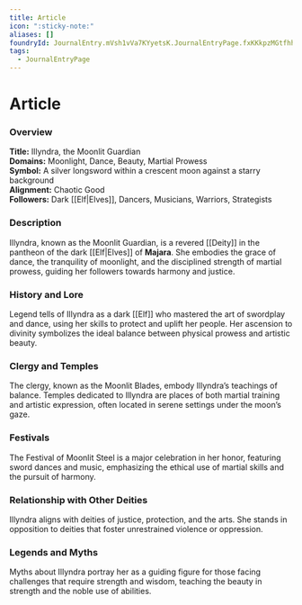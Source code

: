 ```yaml
---
title: Article
icon: ":sticky-note:"
aliases: []
foundryId: JournalEntry.mVsh1vVa7KYyetsK.JournalEntryPage.fxKKkpzMGtfhhoev
tags:
  - JournalEntryPage
---
```


# Article
  

### Overview

**Title:** Illyndra, the Moonlit Guardian  
**Domains:** Moonlight, Dance, Beauty, Martial Prowess  
**Symbol:** A silver longsword within a crescent moon against a starry background  
**Alignment:** Chaotic Good  
**Followers:** Dark [[Elf|Elves]], Dancers, Musicians, Warriors, Strategists  

### Description

Illyndra, known as the Moonlit Guardian, is a revered [[Deity]] in the pantheon of the dark [[Elf|Elves]] of **Majara**. She embodies the grace of dance, the tranquility of moonlight, and the disciplined strength of martial prowess, guiding her followers towards harmony and justice.

### History and Lore

Legend tells of Illyndra as a dark [[Elf]] who mastered the art of swordplay and dance, using her skills to protect and uplift her people. Her ascension to divinity symbolizes the ideal balance between physical prowess and artistic beauty.

### Clergy and Temples

The clergy, known as the Moonlit Blades, embody Illyndra’s teachings of balance. Temples dedicated to Illyndra are places of both martial training and artistic expression, often located in serene settings under the moon’s gaze.

### Festivals

The Festival of Moonlit Steel is a major celebration in her honor, featuring sword dances and music, emphasizing the ethical use of martial skills and the pursuit of harmony.

### Relationship with Other Deities

Illyndra aligns with deities of justice, protection, and the arts. She stands in opposition to deities that foster unrestrained violence or oppression.

### Legends and Myths

Myths about Illyndra portray her as a guiding figure for those facing challenges that require strength and wisdom, teaching the beauty in strength and the noble use of abilities.